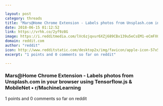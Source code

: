 ```yaml
---

layout: post
category: threads
title: "Mars@Home Chrome Extension - Labels photos from Unsplash.com in your browser using Tensorflow.js &amp; MobileNet"
date: 2018-06-15 01:12:52
link: https://vrhk.co/2yf9z8G
image: https://i.redditmedia.com/lVc6zjqvur6XZj689CBx139u5eCsEM1-eCmFXGxVGoc.jpg?w=320&s=d87decdd68379e0b65b68fddc9b62406
domain: reddit.com
author: "reddit"
icon: http://www.redditstatic.com/desktop2x/img/favicon/apple-icon-57x57.png
excerpt: "1 points and 0 comments so far on reddit"

---
```


### Mars@Home Chrome Extension - Labels photos from Unsplash.com in your browser using Tensorflow.js &amp; MobileNet • r/MachineLearning

1 points and 0 comments so far on reddit